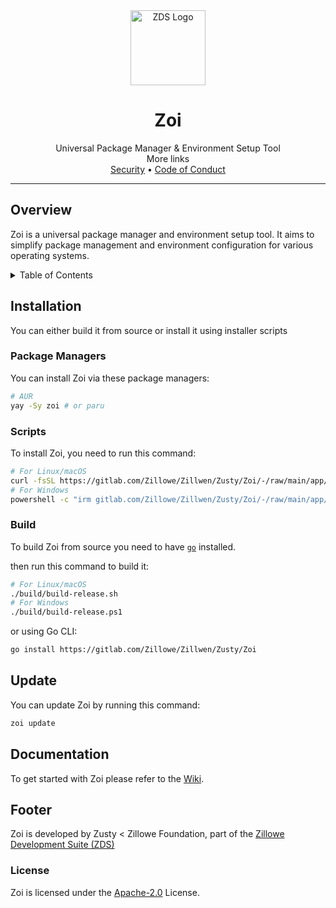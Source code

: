 <div align="center">
    <img width="120" height="120" hspace="10" alt="ZDS Logo" src="https://gitlab.com/Zillowe/Zillwen/Zusty/ZDS/-/raw/main/img/zds.png"/>
    <h1>Zoi</h1>
    Universal Package Manager & Environment Setup Tool
<br/>
More links
<br/>
<a href="https://gitlab.com/Zillowe/Zillwen/Zusty/Zoi/-/blob/main/SECURITY.md">Security</a> •
<a href="https://gitlab.com/Zillowe/Zillwen/Zusty/Zoi/-/blob/main/CODE_OF_CONDUCT.md">Code of Conduct</a>

</div>

<hr/>

## Overview

Zoi is a universal package manager and environment setup tool.
It aims to simplify package management and environment configuration for various operating systems.

<details>
<summary>Table of Contents</summary>

- [Overview](#overview)
- [Installation](#installation)
  - [Package Managers](#package-managers)
  - [Scripts](#scripts)
  - [Build](#build)
- [Update](#update)
- [Documentation](#documentation)
- [Footer](#footer)
  - [License](#license)
  
</details>

## Installation

You can either build it from source or install it using installer scripts

### Package Managers

You can install Zoi via these package managers:

```sh
# AUR
yay -Sy zoi # or paru
```

### Scripts

To install Zoi, you need to run this command:

```sh
# For Linux/macOS
curl -fsSL https://gitlab.com/Zillowe/Zillwen/Zusty/Zoi/-/raw/main/app/install.sh | bash
# For Windows
powershell -c "irm gitlab.com/Zillowe/Zillwen/Zusty/Zoi/-/raw/main/app/install.ps1|iex"
```

### Build

To build Zoi from source you need to have [`go`](https://go.dev) installed.

then run this command to build it:

```sh
# For Linux/macOS
./build/build-release.sh
# For Windows
./build/build-release.ps1
```

or using Go CLI:

```sh
go install https://gitlab.com/Zillowe/Zillwen/Zusty/Zoi
```

## Update

You can update Zoi by running this command:

```sh
zoi update
```

## Documentation

To get started with Zoi please refer to the [Wiki](https://gitlab.com/Zillowe/Zillwen/Zusty/Zoi/-/wikis/home).

## Footer

Zoi is developed by Zusty < Zillowe Foundation, part of the [Zillowe Development Suite (ZDS)](https://gitlab.com/Zillowe/Zillwen/Zusty/ZDS)

### License

Zoi is licensed under the [Apache-2.0](https://gitlab.com/Zillowe/Zillwen/Zusty/Zoi/-/blob/main/LICENSE) License.
